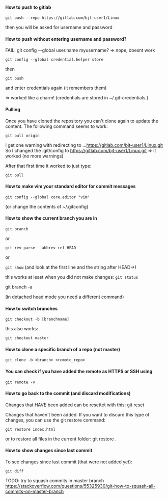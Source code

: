 #### How to push to gitlab
```
git push --repo https://gitlab.com/bjt-user1/Linux
```
then you will be asked for username and password

#### How to push without entering username and password?

FAIL: git config --global user.name myusername?
=> nope, doesnt work

```
git config --global credential.helper store
```
then
```
git push
```
and enter credentials again (it remembers them)

=> worked like a charm!
(credentials are stored in ~/.git-credentials.)

#### Pulling

Once you have cloned the repository you can't clone again to update the content.
The following command seems to work:
```
git pull origin
```
I get one warning with redirecting to ...https://gitlab.com/bjt-user1/Linux.git
So I changed the .git/config to https://gitlab.com/bjt-user1/Linux.git
=> it worked (no more warnings)

After that first time it worked to just type:
```
git pull
```

#### How to make vim your standard editor for commit messages
```
git config --global core.editor "vim"
```
(or change the contents of ~/.gitconfig)

#### How to show the current branch you are in

`git branch`

or

`git rev-parse --abbrev-ref HEAD`

or

`git show`
(and look at the first line and the string after HEAD->)

this works at least when you did not make changes:
`git status`

git branch -a

(in detached head mode you need a different command)


#### How to switch branches

```
git checkout -b [branchname]
```

this also works:
```
git checkout master
```


#### How to clone a specific branch of a repo (not master)
```
git clone -b <branch> <remote_repo>
```

#### You can check if you have added the remote as HTTPS or SSH using
```
git remote -v
```

#### How to go back to the commit (and discard modifications)

Changes that HAVE been added can be resettet with this:
git reset

Changes that haven't been added.
If you want to discard this type of changes, you can use the git restore command:
```
git restore index.html
```
or to restore all files in the current folder:
git restore .

#### How to show changes since last commit

To see changes since last commit (that were not added yet):
```
git diff
```
TODO:
try to squash commits in master branch
https://stackoverflow.com/questions/55325930/git-how-to-squash-all-commits-on-master-branch
